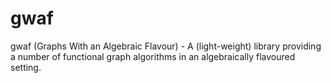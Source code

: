 # gwaf
gwaf (Graphs With an Algebraic Flavour) - A (light-weight) library providing a number of functional graph algorithms in an algebraically flavoured setting.
